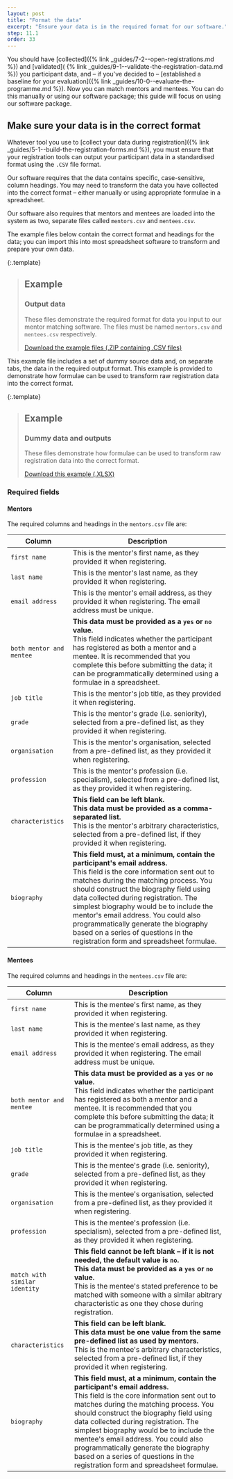```yaml
---
layout: post
title: "Format the data"
excerpt: "Ensure your data is in the required format for our software."
step: 11.1
order: 33
---
```


You should have [collected]({% link _guides/7-2--open-registrations.md %}) and [validated]( {% link _guides/9-1--validate-the-registration-data.md %}) you participant data, and – if you've decided to – [established a baseline for your evaluation]({% link _guides/10-0--evaluate-the-programme.md %}). Now you can match mentors and mentees. You can do this manually or using our software package; this guide will focus on using our software package.

## Make sure your data is in the correct format

Whatever tool you use to [collect your data during registration]({% link _guides/5-1--build-the-registration-forms.md %}), you must ensure that your registration tools can output your participant data in a standardised format using the `.CSV` file format.

Our software requires that the data contains specific, case-sensitive, column headings. You may need to transform the data you have collected into the correct format – either manually or using appropriate formulae in a spreadsheet.

Our software also requires that mentors and mentees are loaded into the system as two, separate files called `mentors.csv` and `mentees.csv`.

The example files below contain the correct format and headings for the data; you can import this into most spreadsheet software to transform and prepare your own data.

{:.template}
> ## Example
> ### Output data
> 
> These files demonstrate the required format for data you input to our mentor matching software. The files must be named `mentors.csv` and `mentees.csv` respectively.
> 
> <a href="/documents/example-output-data.zip" title="Download an example data files" class="button button--no-margin">Download the example files (.ZIP containing .CSV files)</a>

This example file includes a set of dummy source data and, on separate tabs, the data in the required output format. This example is provided to demonstrate how formulae can be used to transform raw registration data into the correct format.

{:.template}
> ## Example
> ### Dummy data and outputs
> 
> These files demonstrate how formulae can be used to transform raw registration data into the correct format.
> 
> <a href="/documents/example-dummy-data-and-outputs.xlsx" title="Download the spreadsheet with dummy data and working formulae" class="button button--no-margin">Download this example (.XLSX)</a>

### Required fields

#### Mentors

The required columns and headings in the `mentors.csv` file are:

| Column         | Description                                 |
|----------------|---------------------------------------------|
| `first name`   | This is the mentor's first name, as they provided it when registering. |
| `last name`    | This is the mentor's last name, as they provided it when registering. |
| `email address`| This is the mentor's email address, as they provided it when registering. The email address must be unique. |
| `both mentor and mentee` | **This data must be provided as a `yes` or `no` value.** <br> This field indicates whether the participant has registered as both a mentor and a mentee. It is recommended that you complete this before submitting the data; it can be programmatically determined using a formulae in a spreadsheet. |
| `job title`   | This is the mentor's job title, as they provided it when registering. |
| `grade`   |  This is the mentor's grade (i.e. seniority), selected from a pre-defined list, as they provided it when registering. |
| `organisation`   |  This is the mentor's organisation, selected from a pre-defined list, as they provided it when registering. |
| `profession`   |  This is the mentor's profession (i.e. specialism), selected from a pre-defined list, as they provided it when registering. |
| `characteristics`   | **This field can be left blank.** <br> **This data must be provided as a comma-separated list.** <br>This is the mentor's arbitrary characteristics, selected from a pre-defined list, if they provided it when registering. |
| `biography`   |  **This field must, at a minimum, contain the participant's email address.** <br> This field is the core information sent out to matches during the matching process. You should construct the biography field using data collected during registration. The simplest biography would be to include the mentor's email address. You could also programmatically generate the biography based on a series of questions in the registration form and spreadsheet formulae. |

#### Mentees

The required columns and headings in the `mentees.csv` file are:

| Column         | Description                                 |
|----------------|---------------------------------------------|
| `first name`   | This is the mentee's first name, as they provided it when registering. |
| `last name`    | This is the mentee's last name, as they provided it when registering. |
| `email address`| This is the mentee's email address, as they provided it when registering. The email address must be unique. |
| `both mentor and mentee` | **This data must be provided as a `yes` or `no` value.** <br> This field indicates whether the participant has registered as both a mentor and a mentee. It is recommended that you complete this before submitting the data; it can be programmatically determined using a formulae in a spreadsheet. |
| `job title`   | This is the mentee's job title, as they provided it when registering. |
| `grade`   |  This is the mentee's grade (i.e. seniority), selected from a pre-defined list, as they provided it when registering. |
| `organisation`   |  This is the mentee's organisation, selected from a pre-defined list, as they provided it when registering. |
| `profession`   |  This is the mentee's profession (i.e. specialism), selected from a pre-defined list, as they provided it when registering. |
| `match with similar identity`   |  **This field cannot be left blank – if it is not needed, the default value is `no`.** <br> **This data must be provided as a `yes` or `no` value.** <br> This is the mentee's stated preference to be matched with someone with a similar abitrary characteristic as one they chose during registration. |
| `characteristics`   | **This field can be left blank.** <br> **This data must be one value from the same pre-defined list as used by mentors.** <br> This is the mentee's arbitrary characteristics, selected from a pre-defined list, if they provided it when registering. |
| `biography`   |  **This field must, at a minimum, contain the participant's email address.** <br> This field is the core information sent out to matches during the matching process. You should construct the biography field using data collected during registration. The simplest biography would be to include the mentee's email address. You could also programmatically generate the biography based on a series of questions in the registration form and spreadsheet formulae. |